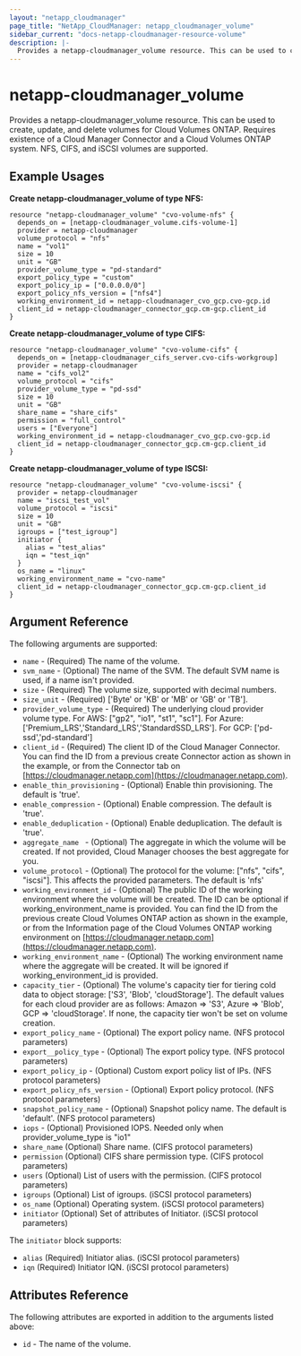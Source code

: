 ```yaml
---
layout: "netapp_cloudmanager"
page_title: "NetApp_CloudManager: netapp_cloudmanager_volume"
sidebar_current: "docs-netapp-cloudmanager-resource-volume"
description: |-
  Provides a netapp-cloudmanager_volume resource. This can be used to create, update, and delete volumes for Cloud Volumes ONTAP.
---
```


# netapp-cloudmanager_volume

Provides a netapp-cloudmanager_volume resource. This can be used to create, update, and delete volumes for Cloud Volumes ONTAP.
Requires existence of a Cloud Manager Connector and a Cloud Volumes ONTAP system.
NFS, CIFS, and iSCSI volumes are supported.

## Example Usages

**Create netapp-cloudmanager_volume of type NFS:**

```
resource "netapp-cloudmanager_volume" "cvo-volume-nfs" {
  depends_on = [netapp-cloudmanager_volume.cifs-volume-1]
  provider = netapp-cloudmanager
  volume_protocol = "nfs"
  name = "vol1"
  size = 10
  unit = "GB"
  provider_volume_type = "pd-standard"
  export_policy_type = "custom"
  export_policy_ip = ["0.0.0.0/0"]
  export_policy_nfs_version = ["nfs4"]
  working_environment_id = netapp-cloudmanager_cvo_gcp.cvo-gcp.id
  client_id = netapp-cloudmanager_connector_gcp.cm-gcp.client_id
}
```

**Create netapp-cloudmanager_volume of type CIFS:**

```
resource "netapp-cloudmanager_volume" "cvo-volume-cifs" {
  depends_on = [netapp-cloudmanager_cifs_server.cvo-cifs-workgroup]
  provider = netapp-cloudmanager
  name = "cifs_vol2"
  volume_protocol = "cifs"
  provider_volume_type = "pd-ssd"
  size = 10
  unit = "GB"
  share_name = "share_cifs"
  permission = "full_control"
  users = ["Everyone"]
  working_environment_id = netapp-cloudmanager_cvo_gcp.cvo-gcp.id
  client_id = netapp-cloudmanager_connector_gcp.cm-gcp.client_id
}
```

**Create netapp-cloudmanager_volume of type ISCSI:**

```
resource "netapp-cloudmanager_volume" "cvo-volume-iscsi" {
  provider = netapp-cloudmanager
  name = "iscsi_test_vol"
  volume_protocol = "iscsi"
  size = 10
  unit = "GB"
  igroups = ["test_igroup"]
  initiator {
    alias = "test_alias"
    iqn = "test_iqn"
  }
  os_name = "linux"
  working_environment_name = "cvo-name"
  client_id = netapp-cloudmanager_connector_gcp.cm-gcp.client_id
}
```


## Argument Reference

The following arguments are supported:

* `name` - (Required) The name of the volume.
* `svm_name` - (Optional) The name of the SVM. The default SVM name is used, if a name isn't provided.
* `size` - (Required) The volume size, supported with decimal numbers.
* `size_unit` - (Required) ['Byte' or 'KB' or 'MB' or 'GB' or 'TB'].
* `provider_volume_type` - (Required) The underlying cloud provider volume type. For AWS: ["gp2", "io1", "st1", "sc1"]. For Azure: ['Premium_LRS','Standard_LRS','StandardSSD_LRS']. For GCP: ['pd-ssd','pd-standard']
* `client_id` - (Required) The client ID of the Cloud Manager Connector. You can find the ID from a previous create Connector action as shown in the example, or from the Connector tab on [https://cloudmanager.netapp.com](https://cloudmanager.netapp.com).
* `enable_thin_provisioning` - (Optional) Enable thin provisioning. The default is 'true'.
* `enable_compression` - (Optional) Enable compression. The default is 'true'.
* `enable_deduplication` - (Optional) Enable deduplication. The default is 'true'.
* `aggregate_name ` - (Optional) The aggregate in which the volume will be created. If not provided, Cloud Manager chooses the best aggregate for you.
* `volume_protocol` - (Optional) The protocol for the volume: ["nfs", "cifs", "iscsi"]. This affects the provided parameters. The default is 'nfs'
* `working_environment_id` - (Optional) The public ID of the working environment where the volume will be created. The ID can be optional if working_environment_name is provided. You can find the ID from the previous create Cloud Volumes ONTAP action as shown in the example, or from the Information page of the Cloud Volumes ONTAP working environment on [https://cloudmanager.netapp.com](https://cloudmanager.netapp.com).
* `working_environment_name` - (Optional) The working environment name where the aggregate will be created. It will be ignored if working_environment_id is provided.
* `capacity_tier` - (Optional) The volume's capacity tier for tiering cold data to object storage: ['S3', 'Blob', 'cloudStorage']. The default values for each cloud provider are as follows: Amazon => 'S3', Azure => 'Blob', GCP => 'cloudStorage'. If none, the capacity tier won't be set on volume creation.
* `export_policy_name` - (Optional) The export policy name. (NFS protocol parameters)
* `export__policy_type` - (Optional) The export policy type. (NFS protocol parameters)
* `export_policy_ip` - (Optional) Custom export policy list of IPs. (NFS protocol parameters)
* `export_policy_nfs_version` - (Optional) Export policy protocol. (NFS protocol parameters)
* `snapshot_policy_name` - (Optional) Snapshot policy name. The default is 'default'. (NFS protocol parameters)
* `iops` - (Optional) Provisioned IOPS. Needed only when provider_volume_type is "io1"
* `share_name` (Optional) Share name. (CIFS protocol parameters)
* `permission` (Optional) CIFS share permission type. (CIFS protocol parameters)
* `users` (Optional) List of users with the permission. (CIFS protocol parameters)
* `igroups` (Optional) List of igroups. (iSCSI protocol parameters)
* `os_name` (Optional) Operating system. (iSCSI protocol parameters)
* `initiator` (Optional) Set of attributes of Initiator. (iSCSI protocol parameters)

The `initiator` block supports:
* `alias` (Required) Initiator alias. (iSCSI protocol parameters)
*  `iqn` (Required) Initiator IQN. (iSCSI protocol parameters)

## Attributes Reference

The following attributes are exported in addition to the arguments listed above:

* `id` - The name of the volume.


